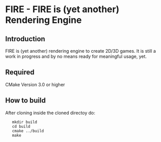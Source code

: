 # FIRE - FIRE is (yet another) Rendering Engine

## Introduction ##
FIRE is (yet another) rendering engine to create 2D/3D games.
It is still a work in progress and by no means ready for meaningful usage, yet.

## Required ##
CMake Version 3.0 or higher

## How to build ##
   After cloning inside the cloned directoy do:
   
```   
   mkdir build
   cd build
   cmake ../build
   make
```
